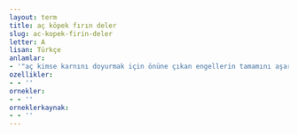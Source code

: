 ```yaml
---
layout: term
title: aç köpek fırın deler
slug: ac-kopek-firin-deler
letter: A
lisan: Türkçe
anlamlar:
- '"aç kimse karnını doyurmak için önüne çıkan engellerin tamamını aşar ve isteğini elde eder" anlamında kullanılan bir söz'
ozellikler:
- - ''
ornekler:
- - ''
orneklerkaynak:
- - ''
---
```

